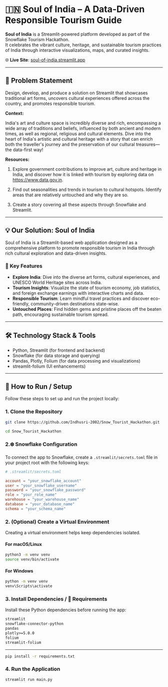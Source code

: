 # 🇮🇳 Soul of India – A Data-Driven Responsible Tourism Guide

**Soul of India** is a Streamlit-powered platform developed as part of the Snowflake Tourism Hackathon.  
It celebrates the vibrant culture, heritage, and sustainable tourism practices of India through interactive visualizations, maps, and curated insights.

🌐 **Live Site**: [soul-of-india.streamlit.app](https://soul-of-india.streamlit.app/)

---

## 🧩 Problem Statement

Design, develop, and produce a solution on Streamlit that showcases traditional art forms, uncovers cultural experiences offered across the country, and promotes responsible tourism.

**Context:**

India's art and culture space is incredibly diverse and rich, encompassing a wide array of traditions and beliefs, influenced by both ancient and modern times, as well as regional, religious and cultural elements. Dive into the heart of India's artistic and cultural heritage with a story that can enrich both the traveller's journey and the preservation of our cultural treasures—the data-first way!

**Resources:**

1. Explore government contributions to improve art, culture and heritage in India, and discover how it is linked with tourism by exploring data on https://www.data.gov.in.

2. Find out seasonalities and trends in tourism to cultural hotspots. Identify areas that are relatively untouched and why they are so.

3. Create a story covering all these aspects through Snowflake and Streamlit.
---


## 💡 Our Solution: Soul of India

Soul of India is a Streamlit-based web application designed as a comprehensive platform to promote responsible tourism in India through rich cultural exploration and data-driven insights.

### 🧭 Key Features

- **Explore India**: Dive into the diverse art forms, cultural experiences, and UNESCO World Heritage sites across India.  
- **Tourism Insights**: Visualize the state of tourism economy, job statistics, and foreign exchange earnings with interactive charts and data.  
- **Responsible Tourism**: Learn mindful travel practices and discover eco-friendly, community-driven destinations state-wise.  
- **Untouched Places**: Find hidden gems and pristine places off the beaten path, encouraging sustainable tourism spread.  

---

## 🛠️ Technology Stack & Tools

- Python, Streamlit (for frontend and backend)  
- Snowflake (for data storage and querying)  
- Pandas, Plotly, Folium (for data processing and visualizations)  
- streamlit-folium (UI enhancements)  

---

## 🚀 How to Run / Setup

Follow these steps to set up and run the project locally:

### 1. Clone the Repository
```bash
git clone https://github.com/Indhusri-2002/Snow_Tourist_Hackathon.git
```
```bash
cd Snow_Tourist_Hackathon
```

### 2.❄️ Snowflake Configuration

To connect the app to Snowflake, create a `.streamlit/secrets.toml` file in your project root with the following keys:

```toml
# .streamlit/secrets.toml

account = "your_snowflake_account"
user = "your_snowflake_username"
password = "your_snowflake_password"
role = "your_role_name"
warehouse = "your_warehouse_name"
database = "your_database_name"
schema = "your_schema_name"
```

### 2. (Optional) Create a Virtual Environment
Creating a virtual environment helps keep dependencies isolated.

#### For macOS/Linux
```bash
python3 -m venv venv
source venv/bin/activate
```

#### For Windows
```bash
python -m venv venv
venv\Scripts\activate
```

### 3. Install Dependencies /  🧾 Requirements

Install these Python dependencies before running the app:

```txt
streamlit
snowflake-connector-python
pandas
plotly>=5.0.0
folium
streamlit-folium
```

---

```bash
pip install -r requirements.txt
```

### 4. Run the Application
```bash
streamlit run main.py
```